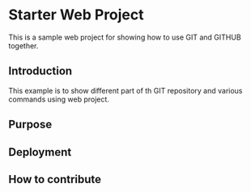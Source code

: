 # Starter Web Project

This is a sample web project for showing how to use GIT and GITHUB together.

## Introduction

This example is to show different part of th GIT repository and various commands using web project.

## Purpose

## Deployment

## How to contribute